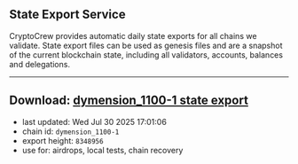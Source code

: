 ## State Export Service
CryptoCrew provides automatic daily state exports for all chains we validate. State export files can be used as genesis files and are a snapshot of the current blockchain state, including all validators, accounts, balances and delegations.

---
**Download: [dymension_1100-1 state export](https://dl-eu2.ccvalidators.com/SERVICE/dymension/dymension_1100-1_export_8348956.json)**
---

- last updated: Wed Jul 30 2025 17:01:06
- chain id: `dymension_1100-1`
- export height: `8348956`
- use for: airdrops, local tests, chain recovery

